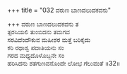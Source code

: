 +++
title = "032 ವರುಣ ಬಾಣದಲುದಕವನು"

+++
ವರುಣ ಬಾಣದಲುದಕವನು ತ  
ತ್ಸರಸಿಯಲಿ ತುಂಬಿದನು ತಮಗವ  
ಸರವಿದೆಂದೌಕುವ ಮಹೀಶರ ಮತ್ತೆ ಬರಿಕೈದು  
ಕರಿ ರಥಾಶ್ವ ಪದಾತಿಯನು ಸಂ  
ಗರದ ಮಧ್ಯದೊಳೊಬ್ಬನೇ ಸಂ  
ಹರಿಸಿದನು ಶತಗುಣವನೊಂದೇ ಲೋಭ ಗೆಲುವಂತೆ    ॥32॥